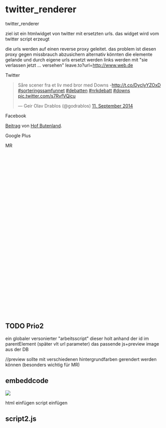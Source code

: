 twitter_renderer
================

twitter_renderer

ziel ist ein htmlwidget von twitter mit ersetzten urls.
das widget wird vom twitter script erzeugt

die urls werden auf einen reverse proxy geleitet.
das problem ist diesen proxy gegen missbrauch abzusichern
alternativ könnten die elemente gelande und durch eigene urls ersetzt werden
links werden mit "sie verlassen jetzt ... versehen" leave.to?url=http://www.web.de

Twitter
<blockquote class="twitter-tweet" lang="de"><p>Såre scener fra et liv med bror med Downs -<a href="http://t.co/DycIyYZOxD">http://t.co/DycIyYZOxD</a> <a href="https://twitter.com/hashtag/sorteringssamfunnet?src=hash">#sorteringssamfunnet</a> <a href="https://twitter.com/hashtag/debatten?src=hash">#debatten</a> <a href="https://twitter.com/hashtag/nrkdebatt?src=hash">#nrkdebatt</a> <a href="https://twitter.com/hashtag/downs?src=hash">#downs</a> <a href="http://t.co/s7RvfVQicu">pic.twitter.com/s7RvfVQicu</a></p>&mdash; Geir Olav Drablos (@godrablos) <a href="https://twitter.com/godrablos/status/510143515758964736">11. September 2014</a></blockquote>
<script async src="//platform.twitter.com/widgets.js" charset="utf-8"></script>

Facebook
<div id="fb-root"></div> <script>(function(d, s, id) { var js, fjs = d.getElementsByTagName(s)[0]; if (d.getElementById(id)) return; js = d.createElement(s); js.id = id; js.src = "//connect.facebook.net/de_DE/all.js#xfbml=1"; fjs.parentNode.insertBefore(js, fjs); }(document, 'script', 'facebook-jssdk'));</script>
<div class="fb-post" data-href="https://www.facebook.com/HofButenland/posts/728570373847553" data-width="466"><div class="fb-xfbml-parse-ignore"><a href="https://www.facebook.com/HofButenland/posts/728570373847553">Beitrag</a> von <a href="https://www.facebook.com/HofButenland">Hof Butenland</a>.</div></div>


Google Plus
<!-- Place this tag in your head or just before your close body tag. -->
<script type="text/javascript" src="https://apis.google.com/js/plusone.js"></script>
<!-- Place this tag where you want the widget to render. -->
<div class="g-post" data-href="https://plus.google.com/102860501900098846931/posts/BTZNZjjjTZC"></div>
<!-- <div class="g-post" data-href="https://plus.google.com/102860501900098846931/posts/Qnfx7ECzooW"></div> -->

MR
<div class="mr-space" data-space-id="zdf/brazilstream" style="min-height: 500px;"></div>
<script src="//platform.massrelevance.com/js/massrel.js"></script>
<script>
  massrel.ui.load();
</script>






TODO Prio2
----------
ein globaler versonierter "arbeitsscript"
dieser holt anhand der id im parentElement (später vlt url parameter)
das passende js+preview image aus der DB

//preview sollte mit verschiedenen hintergrundfarben gerendert werden können (besonders wichtig für MR)




embeddcode
----------

<div class="zdfembed" id="b06e606cdd950bf13aefb9eef57c2694dd3b659c">
  <noscript>
    <a href="https://twitter.com/godrablos/status/510143515758964736" >
      <img src="http://localhost:5984/twr/d09d5064702d9e5c92baf28b50ab1ebfcf8a0f5e/preview">
    </a>
  </noscript>

  <script src="http://localhost:5984/twr/b06e606cdd950bf13aefb9eef57c2694dd3b659c/script.js"></script>
  html einfügen
  script einfügen
</div>


script2.js
---------
<script>
(function(){

  var script = "";
  var scriptlinks = [];
  scriptlinks.push("http://localhost:5984/twr/b06e606cdd950bf13aefb9eef57c2694dd3b659c/script.js");


  var htmlDiv = document.createElement('div');
  htmlDiv.innerHTML = '<blockquote class="twitter-tweet" lang="de"><p>Såre scener fra et liv med bror med Downs -<a href="http://t.co/DycIyYZOxD">http://t.co/DycIyYZOxD</a> <a href="https://twitter.com/hashtag/sorteringssamfunnet?src=hash">#sorteringssamfunnet</a> <a href="https://twitter.com/hashtag/debatten?src=hash">#debatten</a> <a href="https://twitter.com/hashtag/nrkdebatt?src=hash">#nrkdebatt</a> <a href="https://twitter.com/hashtag/downs?src=hash">#downs</a> <a href="http://t.co/s7RvfVQicu">pic.twitter.com/s7RvfVQicu</a></p>&mdash; Geir Olav Drablos (@godrablos) <a href="https://twitter.com/godrablos/status/510143515758964736">11. September 2014</a></blockquote>';
  document.getElementById('b06e606cdd950bf13aefb9eef57c2694dd3b659c').appendChild(htmlDiv);


  for(var i1=0; i1 < scriptlinks.length; i1++)
  {
    var s=document.createElement('script');
    s.setAttribute("src",scriptlinks[i1]);
    document.getElementsByTagName('head')[0].appendChild(s);
  }
  eval(script);

})();

</script>


